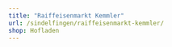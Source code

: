 ```yaml
---
title: "Raiffeisenmarkt Kemmler"
url: /sindelfingen/raiffeisenmarkt-kemmler/
shop: Hofladen
---
```

